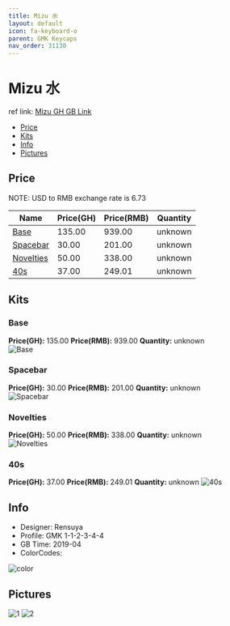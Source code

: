 ```yaml
---
title: Mizu 水
layout: default
icon: fa-keyboard-o
parent: GMK Keycaps
nav_order: 31130
---
```


# Mizu 水

ref link: [Mizu GH GB Link](https://geekhack.org/index.php?topic=99235.0)

* [Price](#price)
* [Kits](#kits)
* [Info](#info)
* [Pictures](#pictures)


## Price  
NOTE: USD to RMB exchange rate is 6.73

| Name          | Price(GH)    |  Price(RMB) | Quantity |
| ------------- | ------------ |  ---------- | -------- |
|[Base](#base)|135.00|939.00|unknown|
|[Spacebar](#spacebar)|30.00|201.00|unknown|
|[Novelties](#novelties)|50.00|338.00|unknown|
|[40s](#40s)|37.00|249.01|unknown|


## Kits
### Base
**Price(GH):** 135.00    **Price(RMB):** 939.00    **Quantity:** unknown  
<img src="{{ 'assets/images/gmk-keycaps/mizu/kits_pics/base.png' | relative_url }}" alt="Base" class="image featured">

### Spacebar
**Price(GH):** 30.00    **Price(RMB):** 201.00    **Quantity:** unknown  
<img src="{{ 'assets/images/gmk-keycaps/mizu/kits_pics/spacebar.jpg' | relative_url }}" alt="Spacebar" class="image featured">

### Novelties
**Price(GH):** 50.00    **Price(RMB):** 338.00    **Quantity:** unknown  
<img src="{{ 'assets/images/gmk-keycaps/mizu/kits_pics/novelties.jpg' | relative_url }}" alt="Novelties" class="image featured">

### 40s
**Price(GH):** 37.00    **Price(RMB):** 249.01    **Quantity:** unknown
<img src="{{ 'assets/images/gmk-keycaps/mizu/kits_pics/40s.png' | relative_url }}" alt="40s" class="image featured">


## Info
* Designer: Rensuya
* Profile: GMK 1-1-2-3-4-4
* GB Time: 2019-04
* ColorCodes:  
<img src="{{ 'assets/images/gmk-keycaps/mizu/color.jpg' | relative_url }}" alt="color" class="image featured">


## Pictures
<img src="{{ 'assets/images/gmk-keycaps/mizu/rendering_pics/1.jpg' | relative_url }}" alt="1" class="image featured">
<img src="{{ 'assets/images/gmk-keycaps/mizu/rendering_pics/2.jpg' | relative_url }}" alt="2" class="image featured">
